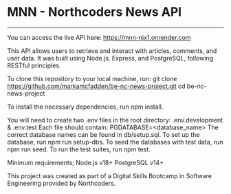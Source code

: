 # MNN - Northcoders News API

---

You can access the live API here: https://mnn-njx1.onrender.com

This API allows users to retrieve and interact with articles, comments, and user data. It was built using Node.js, Express, and PostgreSQL, following RESTful principles.

To clone this repository to your local machine, run:
git clone https://github.com/markamcfadden/be-nc-news-project.git
cd be-nc-news-project

To install the necessary dependencies, run npm install.

You will need to create two .env files in the root directory:
.env.development & .env.test
Each file should contain:
PGDATABASE=<database_name>
The correct database names can be found in db/setup.sql.
To set up the database, run npm run setup-dbs.
To seed the databases with test data, run npm run seed.
To run the test suites, run npm test.

Minimum requirements;
Node.js v18+
PostgreSQL v14+

This project was created as part of a Digital Skills Bootcamp in Software Engineering provided by Northcoders.
